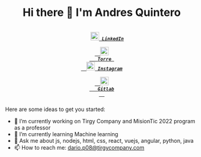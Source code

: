 <h1 align="center">Hi there 👋 I'm Andres Quintero</h1>

<h5 align="center">
  <code>
    <a href="https://www.linkedin.com/in/dariop08/" title="LinkedIn"><img width="22" src="https://github.com/zumrudu-anka/zumrudu-anka/blob/master/images/linkedin.svg"> LinkedIn</a></code>
    <code>
  <a href="https://torre.co/dariop08">
  <img width="22" src="https://www.igneous.cl/assets/images/empresas/Torre-DarkIconLime.png"/>
   Torre 
  </a></code>   
  <code><a href="https://www.instagram.com/andres_dpq" title="Instagram Profile"><img width="22" src="https://github.com/zumrudu-anka/zumrudu-anka/blob/master/images/instagram.svg"> Instagram</a></code> 
   <code>
  <a href="https://gitlab.com/debnix">
  <img width="22" src="https://seeklogo.com/images/G/gitlab-logo-757620E430-seeklogo.com.png"/>
   Gitlab
  </a></code>
</h5>

Here are some ideas to get you started:

- 🔭 I’m currently working on Tirgy Company and MisionTic 2022 program as a professor
- 🌱 I’m currently learning Machine learning
- 💬 Ask me about js, nodejs, html, css, react, vuejs, angular, python, java
- 📫 How to reach me: dario.p08@tirgycompany.com


<!--
**debnix/debnix** is a ✨ _special_ ✨ repository because its `README.md` (this file) appears on your GitHub profile.

Here are some ideas to get you started:

- 🔭 I’m currently working on ...
- 🌱 I’m currently learning ...
- 👯 I’m looking to collaborate on ...
- 🤔 I’m looking for help with ...
- 💬 Ask me about ...
- 📫 How to reach me: ...
- 😄 Pronouns: ...
- ⚡ Fun fact: ...
-->
